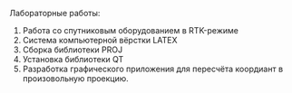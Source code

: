 Лабораторные работы:
1. Работа со спутниковым оборудованием в RTK-режиме
2. Система компьютерной вёрстки LATEX
3. Сборка библиотеки PROJ
4. Установка библиотеки QT
5. Разработка графического приложения для пересчёта коордиант в произовольную проекцию.

